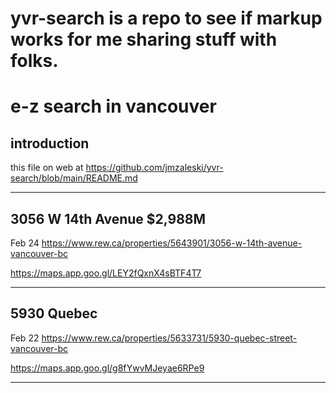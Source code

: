 # yvr-search is a repo to see if markup works for me sharing stuff with folks.

<!-- START doctoc -->
<!-- END doctoc -->

# e-z search in vancouver

## introduction
this file on web at https://github.com/jmzaleski/yvr-search/blob/main/README.md

___

## 3056 W 14th Avenue $2,988M
Feb 24
<https://www.rew.ca/properties/5643901/3056-w-14th-avenue-vancouver-bc>

<https://maps.app.goo.gl/LEY2fQxnX4sBTF4T7>

____
## 5930 Quebec
Feb 22
https://www.rew.ca/properties/5633731/5930-quebec-street-vancouver-bc

https://maps.app.goo.gl/g8fYwvMJeyae6RPe9

___



